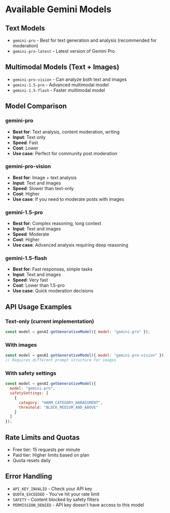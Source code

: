 # Available Gemini Models

## Text Models
- `gemini-pro` - Best for text generation and analysis (recommended for moderation)
- `gemini-pro-latest` - Latest version of Gemini Pro

## Multimodal Models (Text + Images)
- `gemini-pro-vision` - Can analyze both text and images
- `gemini-1.5-pro` - Advanced multimodal model
- `gemini-1.5-flash` - Faster multimodal model

## Model Comparison

### gemini-pro
- **Best for**: Text analysis, content moderation, writing
- **Input**: Text only
- **Speed**: Fast
- **Cost**: Lower
- **Use case**: Perfect for community post moderation

### gemini-pro-vision
- **Best for**: Image + text analysis
- **Input**: Text and images
- **Speed**: Slower than text-only
- **Cost**: Higher
- **Use case**: If you need to moderate posts with images

### gemini-1.5-pro
- **Best for**: Complex reasoning, long context
- **Input**: Text and images
- **Speed**: Moderate
- **Cost**: Higher
- **Use case**: Advanced analysis requiring deep reasoning

### gemini-1.5-flash
- **Best for**: Fast responses, simple tasks
- **Input**: Text and images
- **Speed**: Very fast
- **Cost**: Lower than 1.5-pro
- **Use case**: Quick moderation decisions

## API Usage Examples

### Text-only (current implementation)
```javascript
const model = genAI.getGenerativeModel({ model: "gemini-pro" });
```

### With images
```javascript
const model = genAI.getGenerativeModel({ model: "gemini-pro-vision" });
// Requires different prompt structure for images
```

### With safety settings
```javascript
const model = genAI.getGenerativeModel({ 
  model: "gemini-pro",
  safetySettings: [
    {
      category: "HARM_CATEGORY_HARASSMENT",
      threshold: "BLOCK_MEDIUM_AND_ABOVE"
    }
  ]
});
```

## Rate Limits and Quotas
- Free tier: 15 requests per minute
- Paid tier: Higher limits based on plan
- Quota resets daily

## Error Handling
- `API_KEY_INVALID` - Check your API key
- `QUOTA_EXCEEDED` - You've hit your rate limit
- `SAFETY` - Content blocked by safety filters
- `PERMISSION_DENIED` - API key doesn't have access to this model 